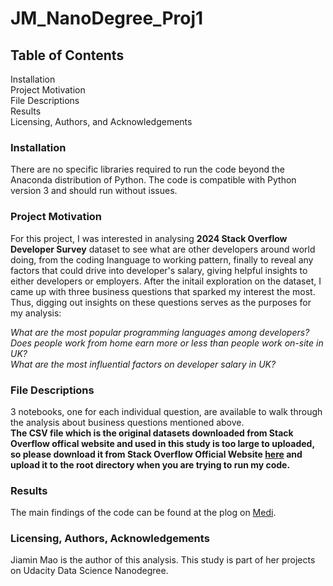 # JM_NanoDegree_Proj1
## Table of Contents
Installation <br>
Project Motivation <br>
File Descriptions <br>
Results <br>
Licensing, Authors, and Acknowledgements <br>

### Installation
There are no specific libraries required to run the code beyond the Anaconda distribution of Python. The code is compatible with Python version 3 and should run without issues.<br>

### Project Motivation
For this project, I was interested in analysing **2024 Stack Overflow Developer Survey** dataset to see what are other developers around world doing, from the coding lnanguage to working pattern, finally to reveal any factors that could drive into developer's salary, giving helpful insights to either developers or employers. After the initail exploration on the dataset, I came up with three business questions that sparked my interest the most. Thus, digging out insights on these questions serves as the purposes for my analysis:

_What are the most popular programming languages among developers?_ <br>
_Does people work from home earn more or less than people work on-site in UK?_ <br>
_What are the most influential factors on developer salary in UK?_ <br>

### File Descriptions
3 notebooks, one for each individual question, are available to walk through the analysis about business questions mentioned above. <br>
**The CSV file which is the original datasets downloaded from Stack Overflow offical website and used in this study is too large to uploaded, so please download it from Stack Overflow Official Website [here](https://survey.stackoverflow.co/) and upload it to the root directory when you are trying to run my code.**

### Results
The main findings of the code can be found at the plog on [Medi](https://medium.com/@jiamin.mao/what-impacts-developers-salary-9a05950f8c20).

### Licensing, Authors, Acknowledgements
Jiamin Mao is the author of this analysis. This study is part of her projects on Udacity Data Science Nanodegree.
